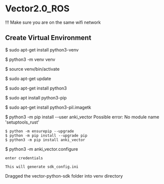 # Vector2.0_ROS

!!! Make sure you are on the same wifi network



## Create Virtual Environment
$ sudo apt-get install python3-venv

$ python3 -m venv venv

$ source venv/bin/activate

$ sudo apt-get update

$ sudo apt-get install python3

$ sudo apt install python3-pip

$ sudo apt-get install python3-pil.imagetk

$ python3 -m pip install --user anki_vector
	Possible error: No module name 'setuptools_rust'

	$ python -m ensurepip --upgrade
	$ python -m pip install --upgrade pip
	$ python3 -m pip install anki_vector

$ python3 -m anki_vector.configure

	enter credentials
	
	This will generate sdk_config.ini
	

Dragged the vector-python-sdk folder into venv directory
